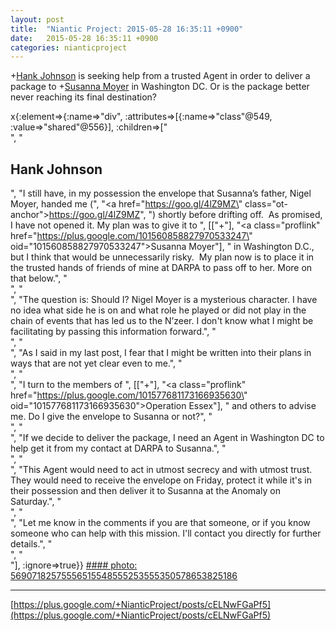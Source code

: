 ```yaml
---
layout: post
title:  "Niantic Project: 2015-05-28 16:35:11 +0900"
date:   2015-05-28 16:35:11 +0900
categories: nianticproject
---
```

+[Hank Johnson](https://plus.google.com/117792105926525258257 "") is seeking help from a trusted Agent in order to deliver a package to +[Susanna Moyer](https://plus.google.com/101560858827970533247 "") in Washington DC. Or is the package better never reaching its final destination?

x{:element=>{:name=>"div", :attributes=>[{:name=>"class"@549, :value=>"shared"@556}], :children=>["<br />", "<h2>Hank Johnson</h2>", "I still have, in my possession the envelope that Susanna’s father, Nigel Moyer, handed me (", "<a href=\"https://goo.gl/4lZ9MZ\" class=\"ot-anchor\">https://goo.gl/4lZ9MZ</a>", ") shortly before drifting off.  As promised, I have not opened it. My plan was to give it to ", [["+"], "<a class=\"proflink\" href=\"https://plus.google.com/101560858827970533247\" oid=\"101560858827970533247\">Susanna Moyer</a>"], " in Washington D.C., but I think that would be unnecessarily risky.  My plan now is to place it in the trusted hands of friends of mine at DARPA to pass off to her. More on that below.", "<br />", "<br />", "The question is: Should I? Nigel Moyer is a mysterious character. I have no idea what side he is on and what role he played or did not play in the chain of events that has led us to the N’zeer. I don't know what I might be facilitating by passing this information forward.", "<br />", "<br />", "As I said in my last post, I fear that I might be written into their plans in ways that are not yet clear even to me.", "<br />", "<br />", "I turn to the members of ", [["+"], "<a class=\"proflink\" href=\"https://plus.google.com/101577681173166935630\" oid=\"101577681173166935630\">Operation Essex</a>"], " and others to advise me. Do I give the envelope to Susanna or not?", "<br />", "<br />", "If we decide to deliver the package, I need an Agent in Washington DC to help get it from my contact at DARPA to Susanna.", "<br />", "<br />", "This Agent would need to act in utmost secrecy and with utmost trust. They would need to receive the envelope on Friday, protect it while it's in their possession and then deliver it to Susanna at the Anomaly on Saturday.", "<br />", "<br />", "Let me know in the comments if you are that someone, or if you know someone who can help with this mission. I'll contact you directly for further details.", "<br />", "<br />"], :ignore=>true}}
[#### photo: 56907182575556515548555253555350578653825186](https://lh3.googleusercontent.com/-nWgLwHg9KTE/VWbBCVTWmdI/AAAAAAAAC0M/m2tOKXELb7k/w896-h504/Message.jpg "")
- - -
[https://plus.google.com/+NianticProject/posts/cELNwFGaPf5](https://plus.google.com/+NianticProject/posts/cELNwFGaPf5)
